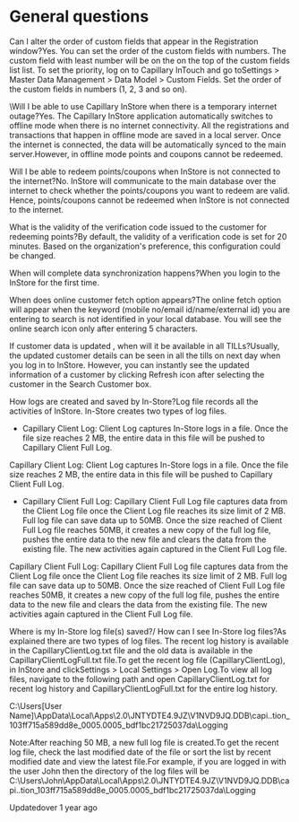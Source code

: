 # General questions

Can I alter the order of custom fields that appear in the Registration window?Yes. You can set the order of the custom fields with numbers. The custom field with least number will be on the on the top of the custom fields list list. To set the priority,  log on to Capillary InTouch and go toSettings > Master Data Management > Data Model > Custom Fields. Set the order of the custom fields in numbers (1, 2, 3 and so on).

\Will I be able to use Capillary InStore when there is a temporary internet outage?Yes. The Capillary InStore application automatically switches to offline mode when there is no internet connectivity. All the registrations and transactions that happen in offline mode are saved in a local server. Once the internet is connected, the data will be automatically synced to the main server.However, in offline mode points and coupons cannot be redeemed.

Will I be able to redeem points/coupons when InStore is not connected to the internet?No. InStore will communicate to the main database over the internet to check whether the points/coupons you want to redeem are valid. Hence, points/coupons cannot be redeemed when InStore is not connected to the internet.

What is the validity of the verification code issued to the customer for redeeming points?By default, the validity of a verification code is set for 20 minutes. Based on the organization's preference, this configuration could be changed.

When will complete data synchronization happens?When you login to the InStore for the first time.

When does online customer fetch option appears?The online fetch option will appear when the keyword (mobile no/email id/name/external id) you are entering to search is not identified in your local database. You will see the online search icon only after entering 5 characters.

If customer data is updated , when will it be available in all TILLs?Usually, the updated customer details can be seen in all the tills on next day when you log in to InStore. However, you can instantly see the updated information of a customer by clicking Refresh icon after selecting the customer in the Search Customer box.

How logs are created and saved by In-Store?Log file records all the activities of InStore. In-Store creates two types of log files.

- Capillary Client Log: Client Log captures In-Store logs in a file. Once the file size reaches 2 MB, the entire data in this file will be pushed to Capillary Client Full Log.

Capillary Client Log: Client Log captures In-Store logs in a file. Once the file size reaches 2 MB, the entire data in this file will be pushed to Capillary Client Full Log.

- Capillary Client Full Log: Capillary Client Full Log file captures data from the Client Log file once the Client Log file reaches its size limit of 2 MB. Full log file can save data up to 50MB. Once the size reached of Client Full Log file reaches 50MB, it creates a new copy of the full log file, pushes the entire data to the new file and clears the data from the existing file. The new activities again captured in the Client Full Log file.

Capillary Client Full Log: Capillary Client Full Log file captures data from the Client Log file once the Client Log file reaches its size limit of 2 MB. Full log file can save data up to 50MB. Once the size reached of Client Full Log file reaches 50MB, it creates a new copy of the full log file, pushes the entire data to the new file and clears the data from the existing file. The new activities again captured in the Client Full Log file.

Where is my In-Store log file(s) saved?/ How can I see In-Store log files?As explained there are two types of log files. The recent log history is available in the CapillaryClientLog.txt file and the old data is available in the CapillaryClientLogFull.txt file.To get the recent log file (CapillaryClientLog), in InStore and clickSettings > Local Settings > Open Log.To view all log files, navigate to the following path and open CapillaryClientLog.txt for recent log history and CapillaryClientLogFull.txt for the entire log history.

C:\Users[User Name]\AppData\Local\Apps\2.0\JNTYDTE4.9JZ\V1NVD9JQ.DDB\capi..tion_103ff715a589dd8e_0005.0005_bdf1bc21725037da\Logging

Note:After reaching 50 MB, a new full log file is created.To get the recent log file, check the last modified date of the file or sort the list by recent modified date and view the latest file.For example, if you are logged in with the user John then the directory of the log files will be C:\Users\John\AppData\Local\Apps\2.0\JNTYDTE4.9JZ\V1NVD9JQ.DDB\capi..tion_103ff715a589dd8e_0005.0005_bdf1bc21725037da\Logging

Updatedover 1 year ago